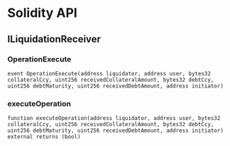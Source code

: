 # Solidity API

## ILiquidationReceiver

### OperationExecute

```solidity
event OperationExecute(address liquidator, address user, bytes32 collateralCcy, uint256 receivedCollateralAmount, bytes32 debtCcy, uint256 debtMaturity, uint256 receivedDebtAmount, address initiator)
```

### executeOperation

```solidity
function executeOperation(address liquidator, address user, bytes32 collateralCcy, uint256 receivedCollateralAmount, bytes32 debtCcy, uint256 debtMaturity, uint256 receivedDebtAmount, address initiator) external returns (bool)
```

